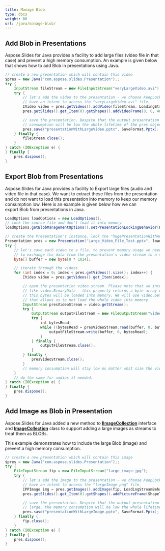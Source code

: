 ```yaml
---
title: Manage Blob
type: docs
weight: 80
url: /java/manage-blob/
---
```


## **Add Blob in Presentations**
Aspose.Slides for Java provides a facility to add large files (video file in that case) and prevent a high memory consumption. An example is given below that shows how to add Blob in presentations using Java.

```java
// create a new presentation which will contain this video
$pres = new Java("com.aspose.slides.Presentation");;
try {
    InputStream fileStream = new FileInputStream("veryLargeVideo.avi");
    try {
        // let's add the video to the presentation - we choose KeepLocked behavior, because we not
        // have an intent to access the "veryLargeVideo.avi" file.
        IVideo video = pres.getVideos().addVideo(fileStream, LoadingStreamBehavior.KeepLocked);
        pres.getSlides().get_Item(0).getShapes().addVideoFrame(0, 0, 480, 270, video);

        // save the presentation. Despite that the output presentation will be very large, the memory
        // consumption will be low the whole lifetime of the pres object
        pres.save("presentationWithLargeVideo.pptx", SaveFormat.Pptx);
    } finally {
        fileStream.close();
    }
} catch (IOException e) {
} finally {
    pres.dispose();
}
```

## **Export Blob from Presentations**
Aspose.Slides for Java provides a facility to Export large files (audio and video file in that case). We want to extract these files from the presentation and do not want to load this presentation into memory to keep our memory consumption low. Here is an example is given below how we can export Blob from presentations in Java.

```java
LoadOptions loadOptions = new LoadOptions();
// lock the source file and don't load it into memory
loadOptions.getBlobManagementOptions().setPresentationLockingBehavior(PresentationLockingBehavior.KeepLocked);

// create the Presentation's instance, lock the "hugePresentationWithAudiosAndVideos.pptx" file.
Presentation pres = new Presentation("Large_Video_File_Test.pptx", loadOptions);
try {
    // let's save each video to a file. to prevent memory usage we need a buffer which will be used
    // to exchange tha data from the presentation's video stream to a stream for newly created video file.
    byte[] buffer = new byte[8 * 1024];

    // iterate through the videos
    for (int index = 0; index < pres.getVideos().size(); index++) {
        IVideo video = pres.getVideos().get_Item(index);

        // open the presentation video stream. Please note that we intentionally avoid accessing properties
        // like video.BinaryData - this property returns a byte array containing full video, and that means
        // this bytes will be loaded into memory. We will use video.GetStream, which will return Stream and
        // that allows us to not load the whole video into memory.
        InputStream presVideoStream = video.getStream();
        try {
            OutputStream outputFileStream = new FileOutputStream("video" + index + ".avi");
            try {
                int bytesRead;
                while ((bytesRead = presVideoStream.read(buffer, 0, buffer.length)) > 0) {
                    outputFileStream.write(buffer, 0, bytesRead);
                }
            } finally {
                outputFileStream.close();
            }
        } finally {
            presVideoStream.close();
        }
        // memory consumption will stay low no matter what size the videos or presentation is.
    }
    // do the same for audios if needed.
} catch (IOException e) {
} finally {
    pres.dispose();
}
```

## **Add Image as Blob in Presentation**
Aspose.Slides for Java added a new method to [**IImageCollection**](https://apireference.aspose.com/java/slides/com.aspose.slides/IImageCollection) interface and [**ImageCollection**](https://apireference.aspose.com/java/slides/com.aspose.slides/ImageCollection) class to support adding a large images as streams to treat them as BLOBs.

This example demonstrates how to include the large Blob (image) and prevent a high memory consumption.

```java
// create a new presentation which will contain this image
$pres = new Java("com.aspose.slides.Presentation");;
try {
    FileInputStream fip = new FileInputStream("large_image.jpg");
    try {
        // let's add the image to the presentation - we choose KeepLocked behavior, because we not
        // have an intent to access the "largeImage.png" file.
        IPPImage img = pres.getImages().addImage(fip, LoadingStreamBehavior.KeepLocked);
        pres.getSlides().get_Item(0).getShapes().addPictureFrame(ShapeType.Rectangle, 0, 0, 300, 200, img);

        // save the presentation. Despite that the output presentation will be
        // large, the memory consumption will be low the whole lifetime of the pres object
        pres.save("presentationWithLargeImage.pptx", SaveFormat.Pptx);
    } finally {
        fip.close();
    }
} catch (IOException e) {
} finally {
    pres.dispose();
}
```


